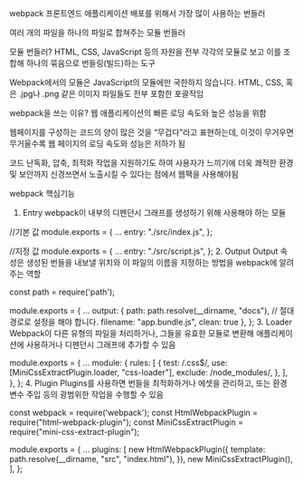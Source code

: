 webpack
프론트엔드 애플리케이션 배포를 위해서 가장 많이 사용하는 번들러

여러 개의 파일을 하나의 파일로 합쳐주는 모듈 번들러

모듈 번들러? HTML, CSS, JavaScript 등의 자원을 전부 각각의 모듈로 보고 이를 조합해 하나의 묶음으로 번들링(빌드)하는 도구

Webpack에서의 모듈은 JavaScript의 모듈에만 국한하지 않습니다. HTML, CSS, 혹은 .jpg나 .png 같은 이미지 파일들도 전부 포함한 포괄적임



webpack을 쓰는 이유?
웹 애플리케이션의 빠른 로딩 속도와 높은 성능을 위함

웹페이지를 구성하는 코드의 양이 많은 것을 “무겁다”라고 표현하는데, 이것이 무거우면 무거울수록 웹 페이지의 로딩 속도와 성능은 저하가 됨


코드 난독화, 압축, 최적화 작업을 지원하기도 하여 사용자가 느끼기에 더욱 쾌적한 환경 및 보안까지 신경쓰면서 노출시킬 수 있다는 점에서 웹팩을 사용해야됨

webpack 핵심기능
1. Entry
webpack이 내부의 디펜던시 그래프를 생성하기 위해 사용해야 하는 모듈

//기본 값
module.exports = {
	...
  entry: "./src/index.js",
};

//지정 값
module.exports = {
	...
  entry: "./src/script.js",
};
2. Output
Output 속성은 생성된 번들을 내보낼 위치와 이 파일의 이름을 지정하는 방법을 webpack에 알려주는 역할

const path = require('path');

module.exports = {
	...
  output: {
    path: path.resolve(__dirname, "docs"), // 절대 경로로 설정을 해야 합니다. 
    filename: "app.bundle.js",
    clean: true
  },
};
3. Loader
Webpack이 다른 유형의 파일을 처리하거나, 그들을 유효한 모듈로 변환해 애플리케이션에 사용하거나 디펜던시 그래프에 추가할 수 있음

module.exports = {
	...
 module: {
   rules: [
     {
       test: /\.css$/,
       use: [MiniCssExtractPlugin.loader, "css-loader"],
       exclude: /node_modules/,
     },
   ],
 },
};
4. Plugin
Plugins를 사용하면 번들을 최적화하거나 에셋을 관리하고, 또는 환경변수 주입 등의 광범위한 작업을 수행할 수 있음

const webpack = require('webpack');
const HtmlWebpackPlugin = require("html-webpack-plugin");
const MiniCssExtractPlugin = require("mini-css-extract-plugin");

module.exports = {
  ...
  plugins: [
    new HtmlWebpackPlugin({
      template: path.resolve(__dirname, "src", "index.html"),
    }),
    new MiniCssExtractPlugin(),
  ],
};